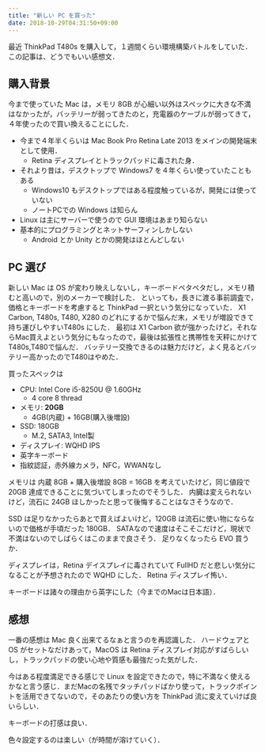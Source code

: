 ```yaml
---
title: "新しい PC を買った"
date: 2018-10-29T04:31:50+09:00
---
```


最近 ThinkPad T480s を購入して，１週間くらい環境構築バトルをしていた．
この記事は、どうでもいい感想文．

<!--more-->

## 購入背景

今まで使っていた Mac は，メモリ 8GB が心細い以外はスペックに大きな不満はなかったが，バッテリーが弱ってきたのと，充電器のケーブルが弱ってきて，４年使ったので買い換えることにした．

- 今まで４年半くらいは Mac Book Pro Retina Late 2013 をメインの開発端末として使用．
  - Retina ディスプレイとトラックパッドに毒された身．
- それより昔は，デスクトップで Windows7 を４年くらい使っていたこともある
  - Windows10 もデスクトップではある程度触っているが，開発には使っていない
  - ノートPCでの Windows は知らん
- Linux は主にサーバーで使うので GUI 環境はあまり知らない
- 基本的にプログラミングとネットサーフィンしかしない
  - Android とか Unity とかの開発はほとんどしない

## PC 選び

新しい Mac は OS が変わり映えしないし，キーボードペタペタだし，メモリ積むと高いので，別のメーカーで検討した．
といっても，長きに渡る事前調査で，価格とキーボードを考慮すると ThinkPad 一択という気分になっていた．
X1 Carbon, T480s, T480, X280 のどれにするかで悩んだ末，メモリが増設できて持ち運びしやすいT480s にした．
最初は X1 Carbon 欲が強かったけど，それならMac買えよという気分にもなったので，最後は拡張性と携帯性を天秤にかけてT480s,T480で悩んだ．
バッテリー交換できるのは魅力だけど，よく見るとバッテリー高かったのでT480はやめた．

買ったスペックは

- CPU: Intel Core i5-8250U @ 1.60GHz
  - 4 core 8 thread
- メモリ: **20GB**
  - 4GB(内蔵) + 16GB(購入後増設)
- SSD: 180GB
  - M.2, SATA3, Intel製
- ディスプレイ: WQHD IPS
- 英字キーボード
- 指紋認証，赤外線カメラ，NFC，WWANなし

メモリは 内蔵 8GB + 購入後増設 8GB = 16GB を考えていたけど，同じ値段で 20GB 達成できることに気づいてしまったのでそうした．
内臓は変えられないけど，流石に 24GB ほしかったと思って後悔することはなさそうなので．

SSD は足りなかったらあとで買えばよいけど，120GB は流石に使い物にならないので価格が手頃だった 180GB．
SATAなので速度はそこそこだけど，現状で不満はないのでしばらくはこのままで良さそう．
足りなくなったら EVO 買うか．

ディスプレイは，Retina デイスプレイに毒されていて FullHD だと悲しい気分になることが予想されたので WQHD にした．
Retina ディスプレイ怖い．

キーボードは諸々の理由から英字にした（今までのMacは日本語）．


## 感想

一番の感想は Mac 良く出来てるなぁと言うのを再認識した．
ハードウェアと OS がセットなだけあって，MacOS は Retina ディスプレイ対応がすばらしいし，トラックパッドの使い心地や質感も最強だった気がした．

今はある程度満足できる感じで Linux を設定できたので，特に不満なく使えるかなと言う感じ．まだMacの名残でタッチパッドばかり使って，トラックポイントを活用できてないので，そのあたりの使い方を ThinkPad 流に変えていけば良いらしい．

キーボードの打感は良い．

色々設定するのは楽しい（が時間が溶けていく）．